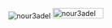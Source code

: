 
<p align="left"> <img src="https://komarev.com/ghpvc/?username=nour3adel&label=Profile%20views&color=0e75b6&style=flat" alt="nour3adel" /> 
 <img src="https://img.shields.io/github/followers/nour3adel?label=Followers&color=0e75b6&style=flat" alt="nour3adel" height="21" width="100" />
</p>
